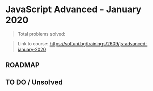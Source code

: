 # JavaScript Advanced - January 2020

> Total problems solved:

> Link to course: https://softuni.bg/trainings/2609/js-advanced-january-2020

## ROADMAP

## TO DO / Unsolved
